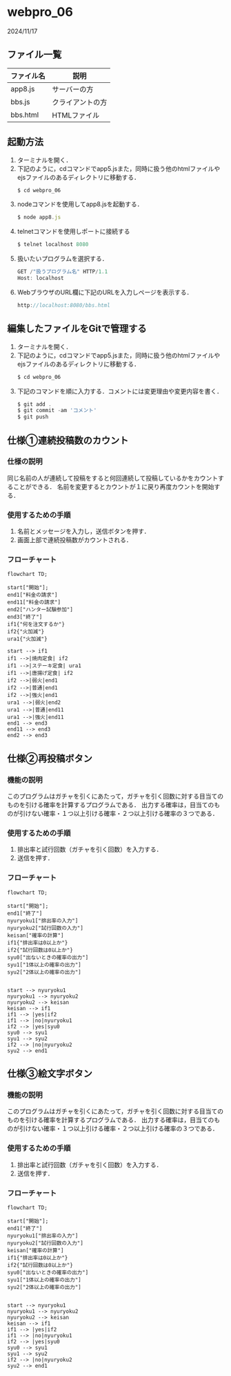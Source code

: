 # webpro_06
2024/11/17

## ファイル一覧
ファイル名 | 説明
-|-
app8.js | サーバーの方
bbs.js | クライアントの方
bbs.html | HTMLファイル


## 起動方法
1. ターミナルを開く．
1. 下記のように，cdコマンドでapp5.jsまた，同時に扱う他のhtmlファイルやejsファイルのあるディレクトリに移動する．
    ```javascript
    $ cd webpro_06
    ```
1. nodeコマンドを使用してapp8.jsを起動する．
    ```javascript
    $ node app8.js
    ```
1. telnetコマンドを使用しポートに接続する
    ```javascript
    $ telnet localhost 8080
    ```
1. 扱いたいプログラムを選択する．
    ```javascript
    GET /"扱うプログラム名" HTTP/1.1
    Host: localhost
    ```
1. WebブラウザのURL欄に下記のURLを入力しページを表示する．
    ```javascript
    http://localhost:8080/bbs.html
    ```

## 編集したファイルをGitで管理する
1. ターミナルを開く．
1. 下記のように，cdコマンドでapp5.jsまた，同時に扱う他のhtmlファイルやejsファイルのあるディレクトリに移動する．
    ```javascript
    $ cd webpro_06
    ```
1. 下記のコマンドを順に入力する．コメントには変更理由や変更内容を書く．
    ```javascript
    $ git add .
    $ git commit -am 'コメント'
    $ git push
    ```

## 仕様①連続投稿数のカウント

### 仕様の説明
同じ名前の人が連続して投稿をすると何回連続して投稿しているかをカウントすることができる．
名前を変更するとカウントが１に戻り再度カウントを開始する．

### 使用するための手順
1. 名前とメッセージを入力し，送信ボタンを押す．
2. 画面上部で連続投稿数がカウントされる．

### フローチャート
```mermaid
flowchart TD;

start["開始"];
end1["料金の請求"]
end11["料金の請求"]
end2["ハンター試験参加"]
end3["終了"]
if1{"何を注文するか"}
if2{"火加減"}
ura1{"火加減"}

start --> if1
if1 -->|焼肉定食| if2
if1 -->|ステーキ定食| ura1
if1 -->|唐揚げ定食| if2
if2 -->|弱火|end1
if2 -->|普通|end1
if2 -->|強火|end1
ura1 -->|弱火|end2
ura1 -->|普通|end11
ura1 -->|強火|end11
end1 --> end3
end11 --> end3
end2 --> end3
```
## 仕様②再投稿ボタン
### 機能の説明
このプログラムはガチャを引くにあたって，ガチャを引く回数に対する目当てのものを引ける確率を計算するプログラムである．
出力する確率は，目当てのものが引けない確率・１つ以上引ける確率・２つ以上引ける確率の３つである．

### 使用するための手順

1. 排出率と試行回数（ガチャを引く回数）を入力する．
2. 送信を押す．

### フローチャート

```mermaid
flowchart TD;

start["開始"];
end1["終了"]
nyuryoku1["排出率の入力"]
nyuryoku2["試行回数の入力"]
keisan["確率の計算"]
if1{"排出率は0以上か"}
if2{"試行回数は0以上か"}
syu0["出ないときの確率の出力"]
syu1["1体以上の確率の出力"]
syu2["2体以上の確率の出力"]


start --> nyuryoku1
nyuryoku1 --> nyuryoku2
nyuryoku2 --> keisan
keisan --> if1
if1 --> |yes|if2
if1 --> |no|nyuryoku1
if2 --> |yes|syu0 
syu0 --> syu1 
syu1 --> syu2 
if2 --> |no|nyuryoku2
syu2 --> end1
```

## 仕様③絵文字ボタン
### 機能の説明
このプログラムはガチャを引くにあたって，ガチャを引く回数に対する目当てのものを引ける確率を計算するプログラムである．
出力する確率は，目当てのものが引けない確率・１つ以上引ける確率・２つ以上引ける確率の３つである．

### 使用するための手順

1. 排出率と試行回数（ガチャを引く回数）を入力する．
2. 送信を押す．

### フローチャート

```mermaid
flowchart TD;

start["開始"];
end1["終了"]
nyuryoku1["排出率の入力"]
nyuryoku2["試行回数の入力"]
keisan["確率の計算"]
if1{"排出率は0以上か"}
if2{"試行回数は0以上か"}
syu0["出ないときの確率の出力"]
syu1["1体以上の確率の出力"]
syu2["2体以上の確率の出力"]


start --> nyuryoku1
nyuryoku1 --> nyuryoku2
nyuryoku2 --> keisan
keisan --> if1
if1 --> |yes|if2
if1 --> |no|nyuryoku1
if2 --> |yes|syu0 
syu0 --> syu1 
syu1 --> syu2 
if2 --> |no|nyuryoku2
syu2 --> end1
```